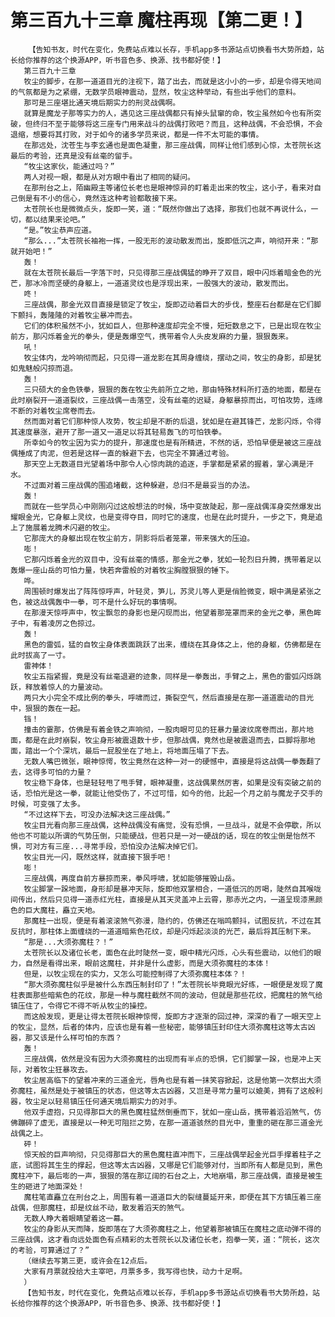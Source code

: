 # 第三百九十三章 魔柱再现【第二更！】
        【告知书友，时代在变化，免费站点难以长存，手机app多书源站点切换看书大势所趋，站长给你推荐的这个换源APP，听书音色多、换源、找书都好使！】
       第三百九十三章
       牧尘的脚步，在那一道道目光的注视下，踏了出去，而就是这小小的一步，却是令得天地间的气氛都是为之紧绷，无数学员眼神震动，显然，牧尘这种举动，有些出乎他们的意料。
       那可是三座堪比通天境后期实力的刑灵战偶啊。
       就算是魔龙子那等实力的人，遇见这三座战偶都只有掉头鼠窜的命，牧尘虽然如今也有所突破，但终归不至于能够将这三座专门用来战斗的战偶打败吧？而且，这种战偶，不会恐惧，不会退缩，想要将其打败，对于如今的诸多学员来说，都是一件不太可能的事情。
       在那远处，沈苍生与李玄通也是面色凝重，那三座战偶，同样让他们感到心惊，太苍院长这最后的考验，还真是没有丝毫的留手。
       “牧尘这家伙，能通过吗？”
       两人对视一眼，都是从对方眼中看出了相同的疑问。
       在那刑台之上，陌幽殿主等诸位长老也是眼神惊异的盯着走出来的牧尘，这小子，看来对自己倒是有不小的信心，竟然连这种考验都敢接下来。
       太苍院长也是微微点头，旋即一笑，道：“既然你做出了选择，那我们也就不再说什么，一切，都以结果来论吧。”
       “是。”牧尘恭声应道。
       “那么...”太苍院长袖袍一挥，一股无形的波动散发而出，旋即低沉之声，响彻开来：“那就开始吧！”
       轰！
       就在太苍院长最后一字落下时，只见得那三座战偶猛的睁开了双目，眼中闪烁着暗金色的光芒，那冰冷而坚硬的身躯上，一道道灵纹也是浮现出来，一股强大的波动，散发而出。
       咚！
       三座战偶，那金光双目直接是锁定了牧尘，旋即迈动着巨大的步伐，整座石台都是在它们脚下颤抖，轰隆隆的对着牧尘暴冲而去。
       它们的体积虽然不小，犹如巨人，但那种速度却完全不慢，短短数息之下，已是出现在牧尘前方，那闪烁着金光的拳头，便是轰爆空气，携带着令人头皮发麻的力量，狠狠轰来。
       吼！
       牧尘体内，龙吟响彻而起，只见得一道龙影在其周身缠绕，摆动之间，牧尘的身影，却是犹如鬼魅般闪掠而退。
       轰！
       三只硕大的金色铁拳，狠狠的轰在牧尘先前所立之地，那由特殊材料所打造的地面，都是在此时崩裂开一道道裂纹，三座战偶一击落空，没有丝毫的迟疑，身躯暴掠而出，可怕攻势，连绵不断的对着牧尘席卷而去。
       然而面对着它们那种惊人攻势，牧尘却是不断的后退，犹如是在避其锋芒，龙影闪烁，令得其速度暴涨，避开了那一道又一道足以将其轻易轰飞的可怕铁拳。
       所幸如今的牧尘因为实力的提升，那速度也是有所精进，不然的话，恐怕早便是被这三座战偶捶成了肉泥，但若是这样一直的躲避下去，也完全不算通过考验。
       那天空上无数道目光望着场中那令人心惊肉跳的追逐，手掌都是紧紧的握着，掌心满是汗水。
       不过面对着三座战偶的围追堵截，这种躲避，总归不是最妥当的办法。
       轰！
       而就在一些学员心中刚刚闪过这般想法的时候，场中变故陡起，那一座战偶浑身突然爆发出耀眼金光，它身躯上灵纹，也是变得夺目，同时它的速度，也是在此时提升，一步之下，竟是追上了施展着龙腾术闪避的牧尘。
       它那庞大的身躯出现在牧尘前方，阴影将后者笼罩，带来强大的压迫。
       嘭！
       它那闪烁着金光的双目中，没有丝毫的情感，那金光之拳，犹如一轮烈日升腾，携带着足以轰爆一座山岳的可怕力量，快若奔雷般的对着牧尘胸膛狠狠的锤下。
       哗。
       周围顿时爆发出了阵阵惊呼声，叶轻灵，笋儿，苏灵儿等人更是俏脸微变，眼中满是紧张之色，被这战偶轰中一拳，可不是什么好玩的事情啊。
       在那漫天惊呼声中，牧尘飘忽的身影也是闪现而出，他望着那笼罩而来的金光之拳，黑色眸子中，有着凌厉之色掠过。
       轰！
       黑色的雷弧，猛的自牧尘身体表面跳跃了出来，缠绕在其身体之上，他的身躯，仿佛都是在此时拔高了一寸。
       雷神体！
       牧尘五指紧握，竟是没有丝毫退避的迹象，同样是一拳轰出，手臂之上，黑色的雷弧闪烁跳跃，释放着惊人的力量波动。
       两只大小完全不成比例的拳头，呼啸而过，撕裂空气，然后直接是在那一道道震动的目光中，狠狠的轰在一起。
       铛！
       撞击的霎那，仿佛是有着金铁之声响彻，一股肉眼可见的狂暴力量波纹席卷而出，那片地面，都是在此时崩裂，牧尘身形被震退数十步，但那战偶，竟然也是被震退而去，巨脚将那地面，踏出一个个深坑，最后一屁股坐在了地上，将地面压塌了下去。
       无数人嘴巴微张，眼神惊愕，牧尘竟然在这种一对一的硬憾中，直接是将这战偶一拳轰翻了去，这得多可怕的力量？
       牧尘稳下身体，也是轻轻甩了甩手臂，眼神凝重，这战偶果然厉害，如果是没有突破之前的话，恐怕光是这一拳，就能让他受伤了，不过可惜，如今的他，比起一个月之前与魔龙子交手的时候，可变强了太多。
       “不过这样下去，可没办法解决这三座战偶。”
       牧尘目光看向那三座战偶，这种战偶没有痛觉，没有恐惧，一旦战斗，就是不会停歇，所以他也不可能以所谓的气势压倒，只能硬战，但若只是一对一硬战的话，现在的牧尘倒是怡然不惧，可对方有三座...寻常手段，恐怕没办法解决掉它们。
       牧尘目光一闪，既然这样，就直接下狠手吧！
       嘭！
       三座战偶，再度自前方暴掠而来，拳风呼啸，犹如能够摧毁山岳。
       牧尘脚掌一跺地面，身形却是暴冲天际，旋即他双掌相合，一道低沉的厉喝，陡然自其喉咙间传出，然后只见得一道赤红光柱，直接是从其天灵盖冲上云霄，那赤光之内，一道呈现漆黑颜色的巨大魔柱，矗立天地。
       那魔柱一出现，便是有着滚滚煞气弥漫，隐约的，仿佛还在嗡鸣颤抖，试图反抗，不过在其反抗时，那柱体上面缠绕的一道道暗紫色花纹，却是闪烁起淡淡的光芒，最后将其压制下来。
       “那是...大须弥魔柱？！”
       太苍院长以及诸位长老，面色在此时陡然一变，眼中精光闪烁，心头有些震动，以他们的眼力，自然是看得出来，眼前这魔柱，并非是什么虚影，而是大须弥魔柱的本体！
       但是，以牧尘现在的实力，又怎么可能控制得了大须弥魔柱本体？！
       “那大须弥魔柱似乎是被什么东西压制封印了！”太苍院长毕竟眼光好练，一眼便是发现了魔柱表面那些暗紫色的花纹，那是一种与魔柱截然不同的波动，但就是那些花纹，把魔柱的煞气给镇压住了，令得它不得不听从牧尘的操控。
       而这般发现，更是让得太苍院长眼神惊愕，旋即方才逐渐的回过神，深深的看了一眼天空上的牧尘，显然，后者的体内，应该也是有着一些秘密，能够镇压封印住大须弥魔柱这等太古凶器，那又该是什么样可怕的东西？
       轰！
       三座战偶，依然是没有因为大须弥魔柱的出现而有半点的恐惧，它们脚掌一跺，也是冲上天际，对着牧尘狂暴攻去。
       牧尘居高临下的望着冲来的三道金光，唇角也是有着一抹笑容掀起，这是他第一次祭出大须弥魔柱，虽然是处于被镇压的状态，但这等太古凶器，又岂是寻常力量可以媲美，拥有了这般利器，牧尘足以轻易镇压任何通天境后期实力的对手。
       他双手虚抱，只见得那巨大的黑色魔柱猛然倒垂而下，犹如一座山岳，携带着滔滔煞气，仿佛蹦碎了虚无，直接是以一种无可阻拦之势，在那一道道骇然的目光中，重重的砸在那三道金光战偶之上。
       砰！
       惊天般的巨声响彻，只见得那巨大的黑色魔柱直冲而下，三座战偶举起金光巨手撑着柱子之底，试图将其生生的撑起，但这等太古凶器，又哪是它们能够对付，当即所有人都是见到，黑色魔柱冲下，最后嘭的一声，狠狠的落在那辽阔的石台之上，大地崩塌，那三座战偶，直接是被生生的砸进了地面深处！
       魔柱笔直矗立在刑台之上，周围有着一道道巨大的裂缝蔓延开来，即便在其下方镇压着三座战偶，但那魔柱，却是纹丝不动，散发着滔天的煞气。
       无数人睁大着眼睛望着这一幕。
       牧尘的身影从天而降，旋即落在了大须弥魔柱之上，他望着那被镇压在魔柱之底动弹不得的三座战偶，这才看向远处面色有点精彩的太苍院长以及诸位长老，抱拳一笑，道：“院长，这次的考验，可算通过了？”
       （继续去写第三更，或许会在12点后。
       大家有月票就投给大主宰吧，月票多多，我写得也快，动力十足啊。
       ）
       【告知书友，时代在变化，免费站点难以长存，手机app多书源站点切换看书大势所趋，站长给你推荐的这个换源APP，听书音色多、换源、找书都好使！】